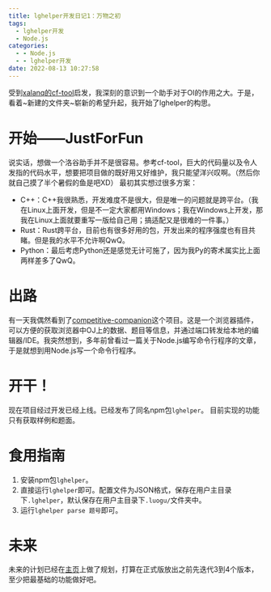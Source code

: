 ```yaml
---
title: lghelper开发日记1：万物之初
tags:
  - lghelper开发
  - Node.js
categories:
  - - Node.js
  - - lghelper开发
date: 2022-08-13 10:27:58
---
```


受到[xalanq的cf-tool](https://github.com/xalanq/cf-tool/)启发，我深刻的意识到一个助手对于OI的作用之大。于是，看着~新建的文件夹~崭新的希望升起，我开始了lghelper的构思。
# 开始——JustForFun
说实话，想做一个洛谷助手并不是很容易。参考cf-tool，巨大的代码量以及令人发指的代码水平，想要把项目做的既好用又好维护，我只能望洋兴叹啊。（然后你就自己摸了半个暑假的鱼是吧XD）
最初其实想过很多方案：
- C++：C++我很熟悉，开发难度不是很大，但是唯一的问题就是跨平台。（我在Linux上面开发，但是不一定大家都用Windows；我在Windows上开发，那我在Linux上面就要重写一版给自己用；搞适配又是很难的一件事。）
- Rust：Rust跨平台，目前也有很多好用的包，开发出来的程序强度也有目共睹。但是我的水平不允许啊QwQ。
- Python：最后考虑Python还是感觉无计可施了，因为我Py的寄术属实比上面两样差多了QwQ。
# 出路
有一天我偶然看到了[competitive-companion](https://github.com/jmerle/competitive-companion)这个项目。这是一个浏览器插件，可以方便的获取浏览器中OJ上的数据、题目等信息，并通过端口转发给本地的编辑器/IDE。我突然想到，多年前曾看过一篇关于Node.js编写命令行程序的文章，于是就想到用Node.js写一个命令行程序。
# 开干！
现在项目经过开发已经上线。已经发布了同名npm包`lghelper`。
目前实现的功能只有获取样例和题面。
# 食用指南
1. 安装npm包`lghelper`。
2. 直接运行`lghelper`即可。配置文件为JSON格式，保存在用户主目录下`.lghelper`，默认保存在用户主目录下`.luogu/`文件夹中。
3. 运行`lghelper parse 题号`即可。
# 未来
未来的计划已经在[主页](https://github.com/DeCalvin2006/lghelper)上做了规划，打算在正式版放出之前先迭代3到4个版本，至少把最基础的功能做好吧。